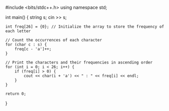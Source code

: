 #include <bits/stdc++.h>
using namespace std;

int main() {
    string s;
    cin >> s;
    
    int freq[26] = {0}; // Initialize the array to store the frequency of each letter
    
    // Count the occurrences of each character
    for (char c : s) {
        freq[c - 'a']++;
    }

    // Print the characters and their frequencies in ascending order
    for (int i = 0; i < 26; i++) {
        if (freq[i] > 0) {
            cout << char(i + 'a') << " : " << freq[i] << endl;
        }
    }

    return 0;
}
